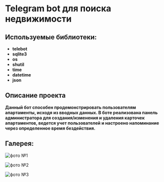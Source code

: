 # Telegram bot для поиска недвижимости
## Используемые библиотеки:
- **telebot**
- **sqlite3**
- **os**
- **shutil**
- **time**
- **datetime**
- **json**

## Описание проекта
**Данный бот способен продемонстрировать пользователям апартаменты, исходя из вводных данных. В боте реализована панель администратора для создания/изменения и удаления карточек апартаментов, ведется учет пользователей и настроено напоминание через определенное время бездействия.**
## Галерея:
![фото №1](https://i.imgur.com/pqBCbDW.png)

![фото №2](https://i.imgur.com/4RVRkAT.png)

![фото №3](https://i.imgur.com/TNut1F6.png)